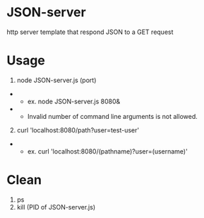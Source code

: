 # JSON-server
http server template that respond JSON to a GET request
# Usage
1. node JSON-server.js (port)
- - ex. node JSON-server.js 8080&
- - Invalid number of command line arguments is not allowed.

2. curl 'localhost:8080/path?user=test-user'
- - ex. curl 'localhost:8080/(pathname)?user=(username)'

# Clean
1. ps
2. kill (PID of JSON-server.js)
